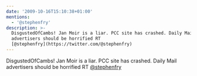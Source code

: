 ```yaml
---
date: '2009-10-16T15:10:38+01:00'
mentions:
  - '@stephenfry'
description: >-
  DisgustedOfCambs! Jan Moir is a liar. PCC site has crashed. Daily Mail
  advertisers should be horrified RT
  [@stephenfry](https://twitter.com/@stephenfry)
---
```

DisgustedOfCambs! Jan Moir is a liar. PCC site has crashed. Daily Mail advertisers should be horrified RT [@stephenfry](https://twitter.com/@stephenfry) 
